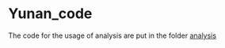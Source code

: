 # Yunan_code
The code for the usage of analysis are put in the folder [analysis](https://github.com/CMB-ML/Yunan_code/tree/main/analysis)